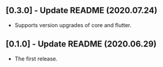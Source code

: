 ## [0.3.0] - Update README (2020.07.24)

* Supports version upgrades of core and flutter.

## [0.1.0] - Update README (2020.06.29)

* The first release.
